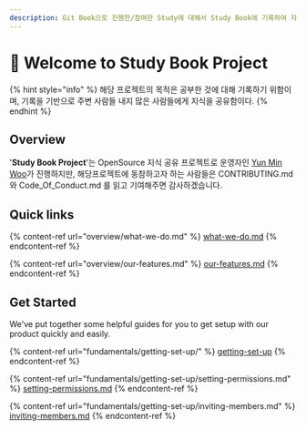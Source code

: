 ```yaml
---
description: Git Book으로 진행한/참여한 Study에 대해서 Study Book에 기록하여 지식을 공유하고자 하는 "지식 공유 프로젝트"
---
```


# 👋 Welcome to Study Book Project

{% hint style="info" %}
해당 프로젝트의 목적은 공부한 것에 대해 기록하기 위함이며, 기록을 기반으로 주변 사람들 내지 많은 사람들에게 지식을 공유함이다.
{% endhint %}

## Overview

'**Study Book Project**'는 OpenSource 지식 공유 프로젝트로 운영자인 [Yun Min Woo](http://127.0.0.1:5000/u/b6Ah025cazSEtv9QJDUQ8eMevOH2 "mention")가 진행하지만, 해당프로젝트에 동참하고자 하는 사람들은 CONTRIBUTING.md 와 Code\_Of\_Conduct.md 를 읽고 기여해주면 감사하겠습니다.









## Quick links

{% content-ref url="overview/what-we-do.md" %}
[what-we-do.md](overview/what-we-do.md)
{% endcontent-ref %}

{% content-ref url="overview/our-features.md" %}
[our-features.md](overview/our-features.md)
{% endcontent-ref %}

## Get Started

We've put together some helpful guides for you to get setup with our product quickly and easily.

{% content-ref url="fundamentals/getting-set-up/" %}
[getting-set-up](fundamentals/getting-set-up/)
{% endcontent-ref %}

{% content-ref url="fundamentals/getting-set-up/setting-permissions.md" %}
[setting-permissions.md](fundamentals/getting-set-up/setting-permissions.md)
{% endcontent-ref %}

{% content-ref url="fundamentals/getting-set-up/inviting-members.md" %}
[inviting-members.md](fundamentals/getting-set-up/inviting-members.md)
{% endcontent-ref %}
